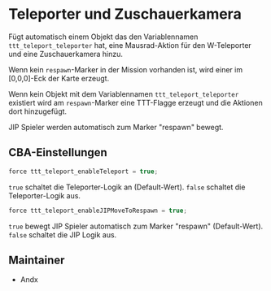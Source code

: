 # Teleporter und Zuschauerkamera

Fügt automatisch einem Objekt das den Variablennamen `ttt_teleport_teleporter` hat, eine Mausrad-Aktion für den W-Teleporter und eine Zuschauerkamera hinzu.

Wenn kein `respawn`-Marker in der Mission vorhanden ist, wird einer im [0,0,0]-Eck der Karte erzeugt.

Wenn kein Objekt mit dem Variablennamen `ttt_teleport_teleporter` existiert wird am `respawn`-Marker eine TTT-Flagge erzeugt und die Aktionen dort hinzugefügt.

JIP Spieler werden automatisch zum Marker "respawn" bewegt.

## CBA-Einstellungen

```c++
force ttt_teleport_enableTeleport = true;
```

`true` schaltet die Teleporter-Logik an (Default-Wert).
`false` schaltet die Teleporter-Logik aus.

```c++
force ttt_teleport_enableJIPMoveToRespawn = true;
```

`true` bewegt JIP Spieler automatisch zum Marker "respawn" (Default-Wert).
`false` schaltet die JIP Logik aus.

## Maintainer

- Andx
